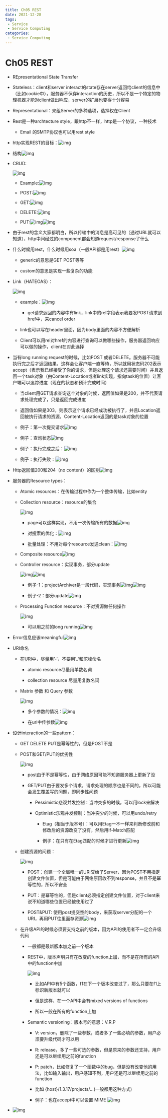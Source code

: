 ```yaml
---
title: Ch05 REST
date: 2021-12-28
tags:
 - Service
 - Service Computing
categories:
 - Service Computing
---
```


# Ch05 REST

- REpresentational State Transfer

- Stateless：client和server interact的state存在server返回给client的信息中（比如cookie中），服务器不保存interaction的历史，所以不是一个特定的物理机器才能对client做出响应，server的扩展也变得十分容易

- Representational：来组Server的多种选项，选择权在Client

- Rest是一种archtecture style，跟http不一样，http是一个协议，一种技术

  - Email 的SMTP协议也可以用rest style

- http实现REST的目标：![img](https://api2.mubu.com/v3/document_image/fe5becb0-e2ac-4942-8bb9-953c7b990181-14899999.jpg)

- 结构![img](https://api2.mubu.com/v3/document_image/3b324bb6-ceae-4be5-8fa9-1c97108897e3-14899999.jpg)

- CRUD:

  ![img](https://markdown-1301334775.cos.eu-frankfurt.myqcloud.com/markdown/530b8b0e-ccaf-44b6-ae16-5692afb6f07d-14899999.jpg)

  - Example:![img](https://api2.mubu.com/v3/document_image/a41f0bb3-8d46-47a8-b0bb-bd85de34addc-14899999.jpg)

  - POST:![img](https://api2.mubu.com/v3/document_image/df951304-c3dc-497c-9b71-d60c9bd1132e-14899999.jpg)

  - GET:![img](https://api2.mubu.com/v3/document_image/4f3724b2-4900-4bda-aea1-f909db3383c9-14899999.jpg)

  - DELETE:![img](https://api2.mubu.com/v3/document_image/c73b7f97-db59-4f5a-bc8c-d3cf2a8c7512-14899999.jpg)

  - PUT:![img](https://api2.mubu.com/v3/document_image/6a5e81b3-91a7-429a-9548-bd99c216b844-14899999.jpg)![img](https://api2.mubu.com/v3/document_image/a9882b7f-8290-4fd3-a44f-29cefca7dde1-14899999.jpg)

- 由于rest的含义大家都明白，所以传输中的消息是高可见的（通过URL就可以知道），http中间经过的component都会知道request/response了什么

- 什么时候用rest，什么时候用soa（一般API都是用rest）![img](https://markdown-1301334775.cos.eu-frankfurt.myqcloud.com/markdown/b6034c87-f28e-4b61-a420-2e15adaf8cf1-14899999.jpg)

  - generic的意思是GET POST等等

  - custom的意思是实现一些复杂的功能

- Link（HATEOAS）：

  ![img](https://markdown-1301334775.cos.eu-frankfurt.myqcloud.com/markdown/e57145ba-6924-4714-bb43-77dd95b800c7-14899999.jpg)

  - example：![img](https://markdown-1301334775.cos.eu-frankfurt.myqcloud.com/markdown/c0aa6500-3144-461b-9b93-82f98b045e30-14899999.jpg)

    

    - get请求返回的内容中有link，link中的rel字段表示我要发POST请求到href中，来cancel order

  - link也可以写在header里面，因为body里面的内容不方便解析

  - Client可以用rel对href的内容进行查询可以做哪些操作，服务器返回响应可以做的操作，client在对此选择

- 当有long running request的时候，比如POST 或者DELETE。服务器不可能执行完之后才返回结果，这样会让客户端一直等待，所以就用状态码202表示accept（表示我已经接受了你的请求，但是处理这个请求还需要时间）并且返回一个task对象（由Content-Location或者link实现，指向task的位置）让客户端可以追踪进度（现在的状态和预计完成时间）

  - 当client用GET请求查询这个对象的时候，返回值如果是200，并不代表请求处理完成了，只是返回完成进度

  - 返回值如果是303，则表示这个请求已经成功被执行了，并且Location返回被执行请求的资源，Content-Location返回的是task对象的位置

  - 例子：第一次提交请求![img](https://api2.mubu.com/v3/document_image/9109dc8a-af16-4f7f-a2d7-8a3d06d99dab-14899999.jpg)

  - 例子：查询状态![img](https://api2.mubu.com/v3/document_image/a51b0fa5-535b-435b-8d23-5a5a0afe89a7-14899999.jpg)

  - 例子：执行完成之后：![img](https://api2.mubu.com/v3/document_image/a8304a78-6ecd-4803-b0d1-c6664abcf76d-14899999.jpg)

  - 例子：执行失败：![img](https://api2.mubu.com/v3/document_image/16944ea5-c69a-4ecf-ab04-70b6fcc163be-14899999.jpg)

- Http返回值200和204（no content）的区别![img](https://api2.mubu.com/v3/document_image/16ddceeb-ce76-49d6-b657-489b9bdf507b-14899999.jpg)

- 服务器的Resource types：

  - Atomic resources：在传输过程中作为一个整体传输，比如entity

  - Collection resource：resource的集合

    ![img](https://markdown-1301334775.cos.eu-frankfurt.myqcloud.com/markdown/1d555c8e-2eb2-4d1f-83f1-6a30ead72f13-14899999.jpg)

    - page可以这样实现，不用一次传输所有的数据![img](https://api2.mubu.com/v3/document_image/a66ccf40-61c3-485c-8b0f-4e65976686c7-14899999.jpg)

    - 对搜索的优化：![img](https://api2.mubu.com/v3/document_image/e415e014-ef6c-42b3-b334-ec70b04b4518-14899999.jpg)

    - 批量处理：不用对每个resource发送clean：![img](https://api2.mubu.com/v3/document_image/3ffd2a6d-a110-48f0-a76b-674ef7ad6081-14899999.jpg)

  - Composite resource![img](https://api2.mubu.com/v3/document_image/80b0f595-647f-40b8-b574-b32d5976bcf4-14899999.jpg)

  - Controller resource：实现事务，部分update

    ![img](https://markdown-1301334775.cos.eu-frankfurt.myqcloud.com/markdown/d6bd50ff-5368-4897-b031-a23d16e24b3b-14899999.jpg)![img](https://markdown-1301334775.cos.eu-frankfurt.myqcloud.com/markdown/72b0620c-c344-49c5-be19-07a206dd8d09-14899999.jpg)

    

    - 例子-1：projectArchiver是一段代码，实现事务![img](https://api2.mubu.com/v3/document_image/c41f3c2d-ba3c-4a2f-a457-db5e2823895f-14899999.jpg)![img](https://api2.mubu.com/v3/document_image/20bcfe5c-201f-46b8-b0bf-84a95b256a43-14899999.jpg)

    - 例子-2：部分update![img](https://api2.mubu.com/v3/document_image/b6108e66-a74e-468b-8ca5-77e1d76a0801-14899999.jpg)

  - Processing Function resource：不对资源做任何操作

    ![img](https://markdown-1301334775.cos.eu-frankfurt.myqcloud.com/markdown/ebe289e9-9b4a-45ce-b86c-e7b4e0669bb4-14899999.jpg)

    - 可以用之前的long running![img](https://api2.mubu.com/v3/document_image/d744d973-8bbb-486d-9f94-0a772d10d4fe-14899999.jpg)

- Error信息应该meaningful![img](https://api2.mubu.com/v3/document_image/1fb5216e-33ce-4651-a014-87a2f1f9ede7-14899999.jpg)

- URI命名

  - 在URI中，尽量用’-‘，不要用’_‘和驼峰命名

    - atomic resource尽量用单数名词

    - collection resource 尽量用复数名词

  - Matrix 参数 和 Query 参数

    ![img](https://markdown-1301334775.cos.eu-frankfurt.myqcloud.com/markdown/885e155d-51ae-42d4-b8aa-c5bd2e221d1e-14899999.jpg)

    - 多个参数的情况：![img](https://api2.mubu.com/v3/document_image/2f2df14b-6ff5-4fe7-9df2-cfa05832df12-14899999.jpg)

    - 在uri中传参数![img](https://api2.mubu.com/v3/document_image/9a91ed45-9ce6-4025-a92c-271a91759d8e-14899999.jpg)

- 设计interaction的一些pattern：

  - GET DELETE PUT是幂等性的，但是POST不是

  - POST和GET/PUT的优劣性

    ![img](https://markdown-1301334775.cos.eu-frankfurt.myqcloud.com/markdown/fc31fdb4-45e3-4490-afe5-f9b4a96bc83d-14899999.jpg)

    - post由于不是幂等性，由于网络原因可能不知道服务器上更新了没

    - GET/PUT由于要发多个请求，请求处理的顺序也是不同的，所以可能会发生覆盖写的问题，即同步性问题

      - Pessimistic悲观并发控制：当冲突多的时候，可以用lock来解决

      - Optimistic乐观并发控制：当冲突少的时候，可以用undo/retry

        - Etag（相当于版本号）：可以用Etag一不一样来判断修改前和修改后的资源改变了没有，然后用If-Match匹配

        - 例子：在只有在Etag匹配的时候才进行更新![img](https://api2.mubu.com/v3/document_image/85a1a7f1-df69-4518-b782-3c916c42e476-14899999.jpg)

  - 创建资源的问题：

    ![img](https://markdown-1301334775.cos.eu-frankfurt.myqcloud.com/markdown/aff578dc-f9b3-4709-a091-b6ad5696d581-14899999.jpg)

    - POST：创建一个全局唯一的URI交给了Server，因为POST不用指定创建文件位置，但是可能由于网络原因收不到response，并且不是幂等性的，所以不安全

    - PUT：是幂等性的，但是client必须指定创建文件位置，对于client来说不知道哪些位置已经被使用过了

    - POST&PUT: 使用post提交空的body，来获取server分配的一个URI，再用PUT往里面存资源![img](https://api2.mubu.com/v3/document_image/1349768e-d719-4918-91a5-427676697456-14899999.jpg)

  - 在升级API的时候必须要支持之前的版本，因为API的使用者不一定会升级代码

    - 一般都是最新版本加之前一个版本

    - REST中，版本声明只有在改变的function上加，而不是在所有的API中的function中加

      ![img](https://markdown-1301334775.cos.eu-frankfurt.myqcloud.com/markdown/a1b1e73d-aca5-474b-873b-ee74882cf894-14899999.jpg)

      - 比如API中有5个函数，f1在下一个版本改变过了，那么只要在f1上标识新版本就可以

      - 但是这样，在一个API中会有mixed versions of functions

      - 所以一般在所有的function上加

    - Semantic versioning：版本号的意思：V.R.P

      - V: version，删除了一些参数，或者多了一些必填的参数，用户必须要升级代码才可以用

      - R: release，多了一些可选的参数，但是原来的参数还支持，用户还是可以继续用之前的function

      - P: patch，比如修复了一个函数中的bug，但是没有改变他的用法，比如输入输出，用户感知不到，用户还是可以继续用之前的function

      - 比如 {host}/1.3.17/projects/...(一般都用这种方式)

      - 例子：也在accept中可以设置 MIME ![img](https://api2.mubu.com/v3/document_image/22427a5a-de36-4391-a88b-9d47b2bd156b-14899999.jpg)

- ![img](https://markdown-1301334775.cos.eu-frankfurt.myqcloud.com/markdown/a3e0e2bd-596a-4924-8d61-56530003d4ac-14899999.jpg)